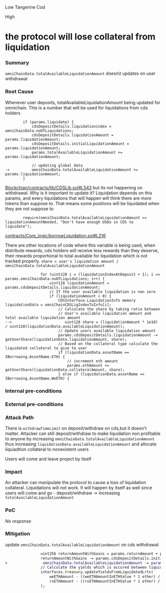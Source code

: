 Low Tangerine Cod

High

# the protocol will lose collateral from liquidation

### Summary

`omniChainData.totalAvailableLiquidationAmount` doesn\t updates on user withdrawal

### Root Cause

Whenever user deposits, totalAvailableLiquidationAmount being updated for omnichain. This is a number that will be used for liquidations from cds holders
```solidity
        if (params.liquidate) {
            cdsDepositDetails.liquidationindex = omniChainData.noOfLiquidations;
            cdsDepositDetails.liquidationAmount = params.liquidationAmount;
            cdsDepositDetails.initialLiquidationAmount = params.liquidationAmount;
            params.totalAvailableLiquidationAmount += params.liquidationAmount;

            // updating global data
->          omniChainData.totalAvailableLiquidationAmount += params.liquidationAmount;
        }
```
[Blockchian/contracts/lib/CDSLib.sol#L543](https://github.com/sherlock-audit/2024-11-autonomint/blob/main/Blockchain/Blockchian/contracts/lib/CDSLib.sol#L543)
but its not happening on withdrawal.
Why is it important to update it? Liquidation depends on this params, and every liquidations that will happen will think there are more tokens than suppose to. That means some positions will be liquidated when they are not suppose to

```solidity
        require(omniChainData.totalAvailableLiquidationAmount >= liquidationAmountNeeded, "Don't have enough USDa in CDS to liquidate");

```
[contracts/Core_logic/borrowLiquidation.sol#L216](https://github.com/sherlock-audit/2024-11-autonomint/blob/main/Blockchain/Blockchian/contracts/Core_logic/borrowLiquidation.sol#L216)

There are other locations of code where this variable is being used, when distribute rewards, cds holders will receive less rewards than they deserve, their rewards proportional to total available for liquidation which is not tracked properly.
`share = user's liquidation amount / omniChainData.totalAvailableLiquidationAmount` 
```solidity
                for (uint128 i = (liquidationIndexAtDeposit + 1); i <= params.omniChainData.noOfLiquidations; i++) {
                    uint128 liquidationAmount = params.cdsDepositDetails.liquidationAmount;
                    // If the user available liquidation is non zero
                    if (liquidationAmount > 0) {
                        CDSInterface.LiquidationInfo memory liquidationData = omniChainCDSLiqIndexToInfo[i];
                        // Calculate the share by taking ratio between
                        // User's available liquidation amount and total available liquidation amount
-->                        uint128 share = (liquidationAmount * 1e10) / uint128(liquidationData.availableLiquidationAmount);
                        // Update users available liquidation amount
                        params.cdsDepositDetails.liquidationAmount -= getUserShare(liquidationData.liquidationAmount, share);
                        // Based on the collateral type calculate the liquidated collateral to give to user
                        if (liquidationData.assetName == IBorrowing.AssetName.ETH) {
                            // increment eth amount
                            params.ethAmount += getUserShare(liquidationData.collateralAmount, share);
                        } else if (liquidationData.assetName == IBorrowing.AssetName.WeETH) {

```
### Internal pre-conditions

### External pre-conditions


### Attack Path
There is `withdrawTimeLimit` on deposit/withdraw on cds,but it doesn't matter. Attacker can still deposit/withdraw to make liquidation non profitable to anyone by increasing `omniChainData.totalAvailableLiquidationAmount` thus increasing `liquidationData.availableLiquidationAmount` and allocate liquiadtion collateral to nonexistent users

Users will come and leave project by itself

### Impact

An attacker can manipulate the protocol to cause a loss of liquidation collateral. Liquidations will not work.
It will happen by itself as well since users will come and go - deposit/withdraw -> increasing `totalAvailableLiquidationAmount`

### PoC

_No response_

### Mitigation

update `omniChainData.totalAvailableLiquidationAmount` on cds withdrawal
```diff
                uint256 returnAmountWithGains = params.returnAmount + params.cdsDepositDetails.liquidationAmount;
                returnAmountWithGains -= params.cdsDepositDetails.initialLiquidationAmount;
+                omniChainData.totalAvailableLiquidationAmount -= params.cdsDepositDetails.depositedAmount - (params.cdsDepositDetails.initialLiquidationAmount - params.cdsDepositDetails.liquidationAmount) 
                // Calculate the yields which is accured between liquidation and now
                interfaces.treasury.updateYieldsFromLiquidatedLrts(
                    weETHAmount - ((weETHAmountInETHValue * 1 ether) /  params.weETH_ExchangeRate) + 
                    rsETHAmount - ((rsETHAmountInETHValue * 1 ether) /  params.rsETH_ExchangeRate)
                );

```